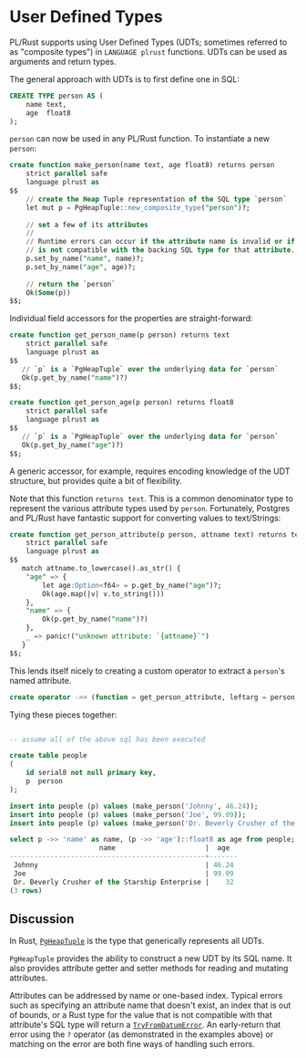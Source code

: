 # User Defined Types

PL/Rust supports using User Defined Types (UDTs; sometimes referred to as "composite types") in `LANGUAGE plrust` functions.
UDTs can be used as arguments and return types.

The general approach with UDTs is to first define one in SQL:

```sql
CREATE TYPE person AS (
    name text,
    age  float8
);
```

`person` can now be used in any PL/Rust function.  To instantiate a new `person`:

```sql
create function make_person(name text, age float8) returns person
    strict parallel safe
    language plrust as
$$
    // create the Heap Tuple representation of the SQL type `person`
    let mut p = PgHeapTuple::new_composite_type("person")?;
    
    // set a few of its attributes
    //
    // Runtime errors can occur if the attribute name is invalid or if the Rust type of the value
    // is not compatible with the backing SQL type for that attribute.  Hence the use of the `?` operator
    p.set_by_name("name", name)?;
    p.set_by_name("age", age)?;
    
    // return the `person`
    Ok(Some(p))
$$;
```

Individual field accessors for the properties are straight-forward:

```sql
create function get_person_name(p person) returns text
    strict parallel safe
    language plrust as
$$
   // `p` is a `PgHeapTuple` over the underlying data for `person`
   Ok(p.get_by_name("name")?)
$$;

create function get_person_age(p person) returns float8
    strict parallel safe
    language plrust as
$$
   // `p` is a `PgHeapTuple` over the underlying data for `person`
   Ok(p.get_by_name("age")?)
$$;
```

A generic accessor, for example, requires encoding knowledge of the UDT structure, but provides quite a bit of flexibility.  

Note that this function `returns text`.  This is a common denominator type to represent the various attribute types used 
by `person`.  Fortunately, Postgres and PL/Rust have fantastic support for converting values to text/Strings:

```sql
create function get_person_attribute(p person, attname text) returns text
    strict parallel safe
    language plrust as
$$
   match attname.to_lowercase().as_str() {
    "age" => {
        let age:Option<f64> = p.get_by_name("age")?;
        Ok(age.map(|v| v.to_string()))
    },
    "name" => {
        Ok(p.get_by_name("name")?)
    },
    _ => panic!("unknown attribute: `{attname}`")
   }
$$;
```

This lends itself nicely to creating a custom operator to extract a `person`'s named attribute.

```sql
create operator ->> (function = get_person_attribute, leftarg = person, rightarg = text);
```

Tying these pieces together:

```sql

-- assume all of the above sql has been executed

create table people
(
    id serial8 not null primary key,
    p  person
);

insert into people (p) values (make_person('Johnny', 46.24));
insert into people (p) values (make_person('Joe', 99.09));
insert into people (p) values (make_person('Dr. Beverly Crusher of the Starship Enterprise', 32.0));

select p ->> 'name' as name, (p ->> 'age')::float8 as age from people;
                      name                      |  age  
------------------------------------------------+-------
 Johnny                                         | 46.24
 Joe                                            | 99.09
 Dr. Beverly Crusher of the Starship Enterprise |    32
(3 rows)
```

## Discussion

In Rust, [`PgHeapTuple`](https://docs.rs/plrust-trusted-pgrx/latest/plrust_trusted_pgrx/heap_tuple/struct.PgHeapTuple.html) 
is the type that generically represents all UDTs.

`PgHeapTuple` provides the ability to construct a new UDT by its SQL name.  It also provides attribute getter and setter methods
for reading and mutating attributes.  

Attributes can be addressed by name or one-based index.  Typical errors such as specifying an attribute name that doesn't 
exist, an index that is out of bounds, or a Rust type for the value that is not compatible with that attribute's SQL type 
will return a [`TryFromDatumError`](https://docs.rs/plrust-trusted-pgrx/latest/plrust_trusted_pgrx/heap_tuple/enum.TryFromDatumError.html).
An early-return that error using the `?` operator (as demonstrated in the examples above) or matching on the error are
both fine ways of handling such errors.